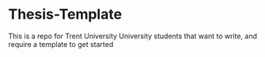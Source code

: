 # Thesis-Template
This is a repo for Trent University University students that want to write, and require a template to get started 
